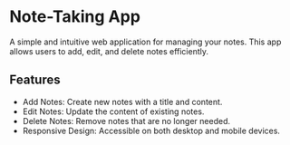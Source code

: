 # Note-Taking App 
A simple and intuitive web application for managing your notes. This app allows users to add, edit, and delete notes efficiently.

## Features
- Add Notes: Create new notes with a title and content.
- Edit Notes: Update the content of existing notes.
- Delete Notes: Remove notes that are no longer needed.
- Responsive Design: Accessible on both desktop and mobile devices.
